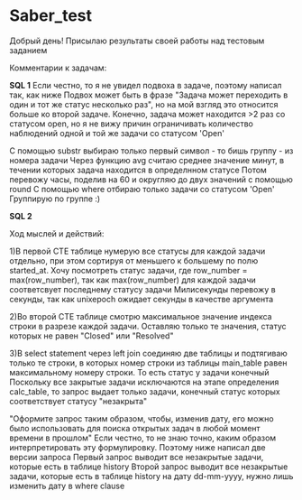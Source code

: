 # Saber_test
Добрый день!
Присылаю результаты своей работы над тестовым заданием

Комментарии к задачам:

**SQL 1**
 Если честно, то я не увидел подвоха в задаче, поэтому написал так, как ниже
 Подвох может быть в фразе "Задача может переходить в один и тот же статус несколько раз", но на мой взгляд
 это относится больше ко второй задаче. Конечно, задача может находится >2 раз со статусом open, но я не вижу
 причин ограничивать количество наблюдений одной и той же задачи со статусом 'Open' 

 C помощью substr выбираю только первый символ - то бишь группу - из номера задачи
 Через функцию avg считаю среднее значение минут, в течении которых задача находится в определнном статусе
 Потом перевожу часы, поделив на 60 и округляю до двух значений с помощью round
 С помощью where отбираю только задачи со статусом 'Open'
 Группирую по группе :)

**SQL 2**

 Ход мыслей и действий:

 1)В первой CTE таблице нумерую все статусы для каждой задачи отдельно, при этом сортируя от меньшего
 к большему по полю started_at. Хочу посмотреть статус задачи, где row_number = max(row_number), так как
 max(row_number) для каждой задачи соответсвует последнему статусу задачи
 Милисекунды перевожу в секунды, так как unixepoch ожидает секунды в качестве аргумента

 2)Во второй CTE таблице смотрю максимальное значение индекса строки в разрезе каждой задачи. Оставляю
 только те значения,  статус которых не равен "Closed" или  "Resolved"

 3)В select statement через left join соединяю две таблицы и подтягиваю только те строки, в которых номер строки
 из таблицы main_table равен максимальному номеру строки. То есть статус у задачи конечный
 Поскольку все закрытые задачи исключаются на этапе определения calc_table, то запрос выдает только задачи,
 конечный статус которых соответствует статусу "незакрыта"

 "Оформите запрос таким образом, чтобы, изменив дату, 
его можно было использовать для поиска открытых задач в любой момент времени в прошлом"
 Если честно, то не знаю точно, каким образом интерпретировать эту формулировку. Поэтому ниже написал две версии запроса
 Первый запрос выводит все незакрытые задачи, которые есть в таблице history
 Второй запрос выводит все незакрытые задачи, которые есть в таблице history на дату dd-mm-yyyy,
 нужно лишь изменить дату в where clause
